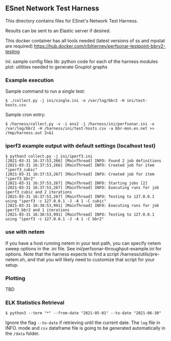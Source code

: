 ## ESnet Network Test Harness

This directory contains files for ESnet's Network Test Harness.

Results can be sent to an Elastic server if desired.

This docker container has all tools needed (latest versions of ss and mpstat are required)
   https://hub.docker.com/r/bltierney/perfsonar-testpoint-bbrv2-testing

ini: sample config files
lib: python code for each of the harness modules
plot: utilities needed to generate Gnuplot graphs

### Example execution

Sample command to run a single test:
~~~
$ ./collect.py -j ini/single.ini -o /var/log/bbr2 -H ini/test-hosts.csv 
~~~

Sample cron entry:
~~~
$ /harness/collect.py -v -i ens2 -j /harness/ini/perfsonar.ini -o /var/log/bbr2 -H /harness/ini/test-hosts.csv -a bbr-mon.es.net >> /tmp/harness.out 2>&1 
~~~

### iperf3 example output with default settings (localhost test)
```
$ python3 collect.py -j ini/iperf3.ini
[2021-03-31 16:37:53,266] [MainThread] INFO: Found 2 job definitions
[2021-03-31 16:37:53,266] [MainThread] INFO: Created job for item "iperf3_cubic"
[2021-03-31 16:37:53,267] [MainThread] INFO: Created job for item "iperf3_bbr2"
[2021-03-31 16:37:53,267] [MainThread] INFO: Starting jobs [2]
[2021-03-31 16:37:53,267] [MainThread] INFO: Executing runs for job iperf3_cubic and 2 iterations
[2021-03-31 16:37:53,267] [MainThread] INFO: Testing to 127.0.0.1 using "iperf3 -c 127.0.0.1 -J -A 1 -C cubic"
[2021-03-31 16:38:53,991] [MainThread] INFO: Executing runs for job iperf3_bbr2 and 1 iterations
[2021-03-31 16:38:53,991] [MainThread] INFO: Testing to 127.0.0.1 using "iperf3 -c 127.0.0.1 -J -A 1 -C bbr2"
```

### use with netem

If you have a host running netem in your test path, you can specify netem sweep options in the .ini file.
See ini/perfsonar-throughput-example.ini for options. Note that the harness expects to find a script
/harness/utils/pre-netem.sh, and that you will likely need to customize that script for your setup. 


### Plotting

TBD

### ELK Statistics Retrieval

~~~
$ python3 --term "*" --from-date "2021-05-01" --to-date "2021-06-30"
~~~

Ignore the flag `--to-date` if retrieving until the current date.
The `log` file in INFO. mode and `csv` dataframe file is going to be generated automatically in the `/data` folder.
